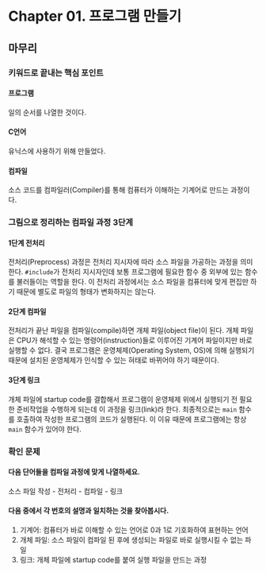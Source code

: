 # Chapter 01. 프로그램 만들기

## 마무리

### 키워드로 끝내는 핵심 포인트

#### 프로그램

일의 순서를 나열한 것이다.

#### C언어

유닉스에 사용하기 위해 만들었다.

#### 컴파일

소스 코드를 컴파일러(Compiler)를 통해 컴퓨터가 이해하는 기계어로 만드는 과정이다.

### 그림으로 정리하는 컴파일 과정 3단계

#### 1단계 전처리

전처리(Preprocess) 과정은 전처리 지시자에 따라 소스 파일을 가공하는 과정을 의미한다. `#include`가 전처리 지시자인데 보통 프로그램에 필요한 함수 중 외부에 있는 함수를 불러들이는 역할을 한다. 이 전처리 과정에서는 소스 파일을 컴퓨터에 맞게 편집만 하기 때문에 별도로 파일의 형태가 변화하지는 않는다.

#### 2단계 컴파일

전처리가 끝난 파일을 컴파일(compile)하면 개체 파일(object file)이 된다. 개체 파일은 CPU가 해석할 수 있는 명령어(instruction)들로 이루어진 기계어 파일이지만 바로 실행할 수 없다. 결국 프로그램은 운영체제(Operating System, OS)에 의해 실행되기 때문에 설치된 운영체제가 인식할 수 있는 혀태로 바뀌어야 하기 때문이다.

#### 3단계 링크

개체 파일에 startup code를 결합해서 프로그램이 운영체제 위에서 실행되기 전 필요한 준비작업을 수행하게 되는데 이 과정을 링크(link)라 한다. 최종적으로는 `main` 함수를 호출하여 작성한 프로그램의 코드가 실행된다. 이 이유 때문에 프로그램에는 항상 `main` 함수가 있어야 한다.

### 확인 문제

#### 다음 단어들을 컴파일 과정에 맞게 나열하세요.

소스 파일 작성 - 전처리 - 컴파일 - 링크

#### 다음 중에서 각 번호의 설명과 일치하는 것을 찾아봅시다.

1. 기계어: 컴퓨터가 바로 이해할 수 있는 언어로 0과 1로 기호화하여 표현하는 언어
2. 개체 파일: 소스 파일이 컴파일 된 후에 생성되는 파일로 바로 실행시킬 수 없는 파일
3. 링크: 개체 파일에 startup code를 붙여 실행 파일을 만드는 과정